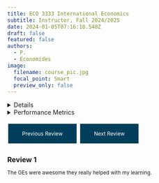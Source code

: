```yaml
---
title: ECO 3333 International Economics
subtitle: Instructor, Fall 2024/2025
date: 2024-01-05T07:16:18.548Z
draft: false
featured: false
authors:
  - P.
  - Economides
image:
  filename: course_pic.jpg
  focal_point: Smart
  preview_only: false
---
```


<details>
Exchange across international boundaries, theory of comparative advantage, balance of payments and adjustments, international financial movements, exchange rates and international financial institutions, trade restrictions and policy. I split this course into three components: (i) Trade Theory - using the older models to highlight the gains from trade and potential ambiguity of labor market outcomes, (ii) Trade Policy - shifts us away from extremes of autarky and free trade to varying degrees of trade openness through tariff rate adjustments and import quotas, and (iii) Global Finance - provides a broad understanding of exchange rate movements and associated monetary policy.
<font size= "3">
  <summary>Details</summary>
           <p></br>3/20. End of term comments included:
  </p>
</font>
         </details>

<details>
<summary>Performance Metrics</summary>

| Question Text | Avg | ECO Avg |
|--------------|-----|---------|
| Course assignments facilitated learning | 5 | 4.5 |
| Course was organized | 4.7 | 4.5 |
| Opportunities to be successful in course | 5 | 4.5 |
| Overall course helped learn required concepts/skills | 4.7 | 4.5 |
| Instructor presented material in way that helped engage in course | 4.7 | 4.4 |
| Instructor helped to understand relevance of course content | 5 | 4.5 |
| Instructor tailored instructions/lessons to variety of perspectives | 4 | 4.4 |
| Overall, Instructor's teaching methods helped to learn course content | 4.7 | 4.4 |

</details>
         
<style>
  .button {
    background-color: #003f5c;
    border: none;
    color: white;
    padding: 15px 32px;
    text-align: center;
    text-decoration: none;
    display: inline-block;
    font-size: 12px;
    margin: 4px 2px;
    cursor: pointer;
  }
  
  #reviewText {
  font-size: smaller;
}
  
  #reviewTitle {
  font-size: medium;
}
</style>

<a class="button" onclick="previousReview()">Previous Review</a>
<a class="button" onclick="nextReview()">Next Review</a>

<script>
  var currentReview = 0;
  var reviews = [
    {
      "title": "Review 1",
      "text": "I think the most effective aspect of the course was the inclusion of the real-world examples."
    },
    {
      "title": "Review 2",
      "text": "Office hours and the one on one support from my professor."
    },
    {
      "title": "Review 3",
      "text": "I can't recall any aspects of the course that were ineffective."
    },
    {
      "title": "Review 4",
      "text": "Really great professor who taught in a clear and concise manner. Always there for us when we had any questions."
    },
    {
      "title": "Review 5",
      "text": "Great teacher."
    },
    {
      "title": "Review 6",
      "text": "The fast paced lecture heavy content. It was all concepts and little to no examples to allow me to visualize and fully understand."
    }
  ];

  function previousReview() {
    currentReview--;
    if (currentReview < 0) {
      currentReview = reviews.length - 1;
    }
    displayReview();
  }

  function nextReview() {
    currentReview++;
    if (currentReview >= reviews.length) {
      currentReview = 0;
    }
    displayReview();
  }

  function displayReview() {
    document.getElementById("reviewTitle").innerHTML = reviews[currentReview].title;
    document.getElementById("reviewText").innerHTML = reviews[currentReview].text;
  }
</script>
  
<h2 id="reviewTitle">Review 1</h2>
<p id="reviewText">	The GEs were awesome they really helped with my learning.</p>
